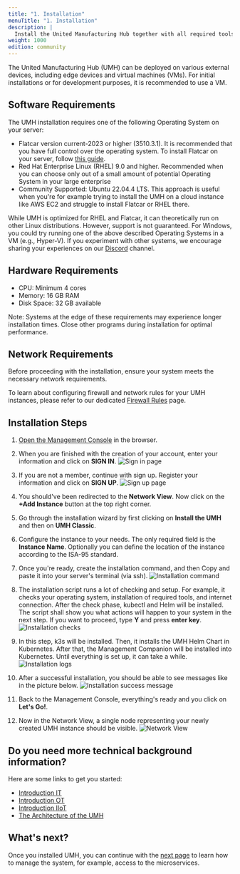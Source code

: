 ```yaml
---
title: "1. Installation"
menuTitle: "1. Installation"
description: |
  Install the United Manufacturing Hub together with all required tools on a Linux Operating System.
weight: 1000
edition: community
---
```


The United Manufacturing Hub (UMH) can be deployed on various external devices,
including edge devices and virtual machines (VMs). For initial installations
or for development purposes, it is recommended to use a VM.

## Software Requirements

The UMH installation requires one of the following Operating System on your server:

- Flatcar version current-2023 or higher (3510.3.1).
  It is recommended that you have full control over the operating system. To install Flatcar on your server,
  follow [this guide](/docs/production-guide/installation/flatcar-installation/). <!-- This article needs to be merged together https://umh.docs.umh.app/docs/production-guide/installation/flatcar-installation-virtual-machine/ https://learn.umh.app/course/flatcar-installation-on-proxmox/ -->
- Red Hat Enterprise Linux (RHEL) 9.0 and higher. Recommended when you can choose
  only out of a small amount of potential Operating System in your large enterprise
- Community Supported: Ubuntu 22.04.4 LTS. This approach is useful
  when you're for example trying to install the UMH on a cloud instance like AWS EC2
  and struggle to install Flatcar or RHEL there.

While UMH is optimized for RHEL and Flatcar, it can theoretically run on other Linux distributions.
However, support is not guaranteed.
For Windows, you could try running one of the above described Operating Systems in a VM (e.g., Hyper-V).
If you experiment with other systems, we encourage sharing your experiences
on our [Discord](https://discord.gg/F9mqkZnm9d) channel.

## Hardware Requirements

- CPU: Minimum 4 cores
- Memory: 16 GB RAM
- Disk Space: 32 GB available

Note: Systems at the edge of these requirements may experience longer installation times.
Close other programs during installation for optimal performance.

## Network Requirements

Before proceeding with the installation, ensure your system meets the necessary network requirements.

To learn about configuring firewall and network rules for your UMH instances,
please refer to our dedicated [Firewall Rules](/docs/production-guide/security/firewall-rules/) page.

## Installation Steps

1. [Open the Management Console](https://management.umh.app/) in the browser.

2. When you are finished with the creation of your account, enter your information and click on **SIGN IN**.
   ![Sign in page](/images/getstarted/installation/signin.png)

3. If you are not a member, continue with sign up. Register your information and click on **SIGN UP**.
   ![Sign up page](/images/getstarted/installation/signup.png)

4. You should've been redirected to the **Network View**. Now click on the **+Add Instance** button at the top right corner.

5. Go through the installation wizard by first clicking on **Install the UMH** and then on **UMH Classic**.

6. Configure the instance to your needs. The only required field is the **Instance Name**.
   Optionally you can define the location of the instance according to the ISA-95 standard.

7. Once you're ready, create the installation command, and then Copy and paste it into your server's
   terminal (via ssh).
   ![Installation command](/images/getstarted/installation/command.png)

8. The installation script runs a lot of checking and setup. For example, it checks your operating system,
   installation of required tools, and internet connection.
   After the check phase, kubectl and Helm will be installed.
   The script shall show you what actions will happen to your system in the next step.
   If you want to proceed, type **Y** and press **enter key**.
   ![Installation checks](/images/getstarted/installation/checking.png)

9. In this step, k3s will be installed. Then, it installs the UMH Helm Chart in Kubernetes.
   After that, the Management Companion will be installed into Kubernetes.
   Until everything is set up, it can take a while.
   ![Installation logs](/images/getstarted/installation/installphase.png)

10. After a successful installation, you should be able to see messages like in the picture below.
    ![Installation success message](/images/getstarted/installation/successful.png)

11. Back to the Management Console, everything's ready and you click on **Let's Go!**.

12. Now in the Network View, a single node representing your newly created UMH instance should be visible.
    ![Network View](/images/getstarted/installation/networkView.png)

<!-- Show how it does now look like. What does this command now do? When is it finished? How can I see if it is finished

What happens in the install script:
- a lot of checking
- installes basic tools for manageing KUbernetes like Helm and kubectl
- installs k3s (Kubernetes)
- Installs the UMH Helm Chart into Kubernetes
- Installs the Management Companion into Kubernetes
- Waits until everything is setup

-->

## Do you need more technical background information?

Here are some links to get you started:

- [Introduction IT](https://learn.umh.app/course/introduction-into-it-ot-information-technology/)
- [Introduction OT](https://learn.umh.app/course/introduction-into-it-ot-operational-technology-ot/)
- [Introduction IIoT](https://learn.umh.app/course/introduction-into-it-ot-industrial-internet-of-things-iiot/)
- [The Architecture of the UMH](https://umh.docs.umh.app/docs/architecture/)

## What's next?

Once you installed UMH, you can continue with the
[next page](/docs/getstarted/managingthesystem) to learn how to manage the system,
for example, access to the microservices.
